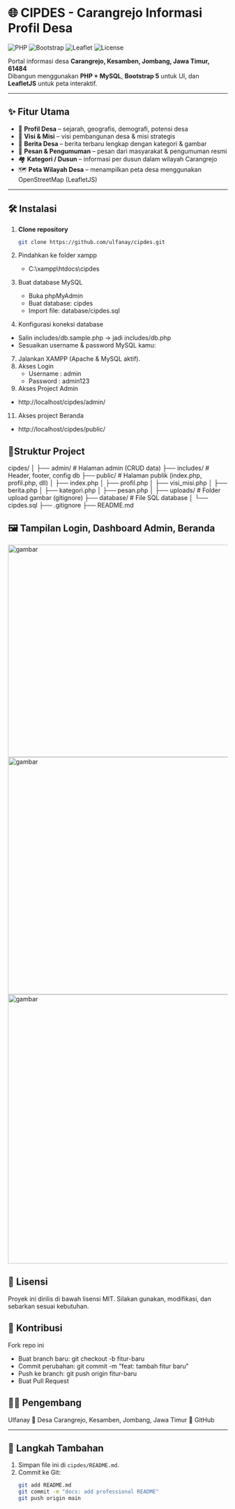 # 🌐 CIPDES - Carangrejo Informasi Profil Desa

![PHP](https://img.shields.io/badge/PHP-7.4+-blue) 
![Bootstrap](https://img.shields.io/badge/Bootstrap-5-purple)
![Leaflet](https://img.shields.io/badge/Leaflet-Map-green)
![License](https://img.shields.io/badge/License-MIT-yellow)

Portal informasi desa **Carangrejo, Kesamben, Jombang, Jawa Timur, 61484**  
Dibangun menggunakan **PHP + MySQL**, **Bootstrap 5** untuk UI, dan **LeafletJS** untuk peta interaktif.

---

## ✨ Fitur Utama

- 📖 **Profil Desa** – sejarah, geografis, demografi, potensi desa  
- 🎯 **Visi & Misi** – visi pembangunan desa & misi strategis  
- 📰 **Berita Desa** – berita terbaru lengkap dengan kategori & gambar  
- 📢 **Pesan & Pengumuman** – pesan dari masyarakat & pengumuman resmi  
- 🏘 **Kategori / Dusun** – informasi per dusun dalam wilayah Carangrejo  
- 🗺 **Peta Wilayah Desa** – menampilkan peta desa menggunakan OpenStreetMap (LeafletJS)  

---

## 🛠 Instalasi

1. **Clone repository**
   ```bash
   git clone https://github.com/ulfanay/cipdes.git

2. Pindahkan ke folder xampp
   - C:\xampp\htdocs\cipdes
   
4. Buat database MySQL
   - Buka phpMyAdmin
   - Buat database: cipdes
   - Import file: database/cipdes.sql
     
6. Konfigurasi koneksi database
  - Salin includes/db.sample.php → jadi includes/db.php
  - Sesuaikan username & password MySQL kamu:
    
7. Jalankan XAMPP (Apache & MySQL aktif).
8. Akses Login
   - Username : admin
   - Password : admin123
10. Akses Project Admin
   - http://localhost/cipdes/admin/
11.  Akses project Beranda
   - http://localhost/cipdes/public/

## 📂Struktur Project
cipdes/
│
├── admin/                # Halaman admin (CRUD data)
├── includes/             # Header, footer, config db
├── public/               # Halaman publik (index.php, profil.php, dll)
│   ├── index.php
│   ├── profil.php
│   ├── visi_misi.php
│   ├── berita.php
│   ├── kategori.php
│   ├── pesan.php
│
├── uploads/              # Folder upload gambar (gitignore)
├── database/             # File SQL database
│   └── cipdes.sql
├── .gitignore
├── README.md

## 🖼 Tampilan Login, Dashboard Admin, Beranda
<img width="616" height="486" alt="gambar" src="https://github.com/user-attachments/assets/abfae12d-6e6b-4323-be95-94d098048f5e" />
<img width="1365" height="543" alt="gambar" src="https://github.com/user-attachments/assets/ba1f8c1e-d538-4a8e-a0c9-8742fc394eb9" />
<img width="1199" height="616" alt="gambar" src="https://github.com/user-attachments/assets/ec971ea2-012b-40f1-b3d7-6f6f105e957f" />

## 📜 Lisensi
Proyek ini dirilis di bawah lisensi MIT.
Silakan gunakan, modifikasi, dan sebarkan sesuai kebutuhan.

## 🤝 Kontribusi
Fork repo ini
- Buat branch baru: git checkout -b fitur-baru
- Commit perubahan: git commit -m "feat: tambah fitur baru"
- Push ke branch: git push origin fitur-baru
- Buat Pull Request

## 👨‍💻 Pengembang
Ulfanay
📍 Desa Carangrejo, Kesamben, Jombang, Jawa Timur
🔗 GitHub
   
---

## 📌 Langkah Tambahan
1. Simpan file ini di `cipdes/README.md`.  
2. Commit ke Git:
   ```bash
   git add README.md
   git commit -m "docs: add professional README"
   git push origin main


